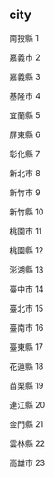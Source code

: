 ## city
南投縣 1

嘉義市 2

嘉義縣 3

基隆市 4

宜蘭縣 5

屏東縣 6

彰化縣 7

新北市 8

新竹市 9

新竹縣 10

桃園市 11

桃園縣 12

澎湖縣 13

臺中市 14

臺北市 15

臺南市 16

臺東縣 17

花蓮縣 18

苗栗縣 19

連江縣 20

金門縣 21

雲林縣 22

高雄市 23
